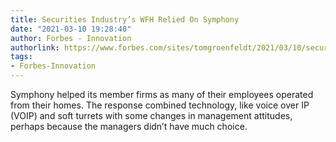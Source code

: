 ```yaml
---
title: Securities Industry’s WFH Relied On Symphony
date: "2021-03-10 19:28:40"
author: Forbes - Innovation
authorlink: https://www.forbes.com/sites/tomgroenfeldt/2021/03/10/securities-industrys-wfh-relied-on-symphony/
tags:
- Forbes-Innovation
---
```

Symphony helped its member firms as many of their employees operated from their homes. The response combined technology, like voice over IP (VOIP) and soft turrets with some changes in management attitudes, perhaps because the managers didn’t have much choice.